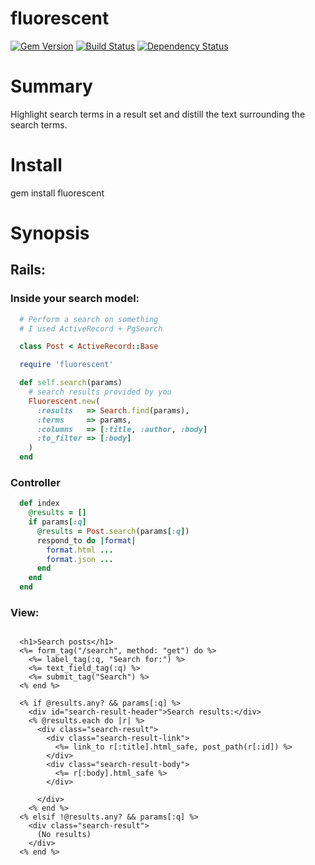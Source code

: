 fluorescent
===========
[![Gem Version](https://badge.fury.io/rb/fluorescent.svg)](http://badge.fury.io/rb/fluorescent) [![Build Status](https://travis-ci.org/dhoss/fluorescent.svg?branch=master)](https://travis-ci.org/dhoss/fluorescent) [![Dependency Status](https://gemnasium.com/dhoss/fluorescent.svg)](https://gemnasium.com/dhoss/fluorescent)

Summary
=======
Highlight search terms in a result set and distill the text surrounding the search terms.

Install
=======


  gem install fluorescent

Synopsis
========

Rails:
------

### Inside your search model:
```ruby
  # Perform a search on something
  # I used ActiveRecord + PgSearch

  class Post < ActiveRecord::Base

  require 'fluorescent'

  def self.search(params)
    # search results provided by you
    Fluorescent.new(
      :results   => Search.find(params),
      :terms     => params,
      :columns   => [:title, :author, :body]
      :to_filter => [:body]
    )
  end 
```

### Controller
```ruby
  def index
    @results = []
    if params[:q]
      @results = Post.search(params[:q])
      respond_to do |format|
        format.html ...
        format.json ...
      end
    end
  end
```
### View:
```erb

  <h1>Search posts</h1>
  <%= form_tag("/search", method: "get") do %>
    <%= label_tag(:q, "Search for:") %>
    <%= text_field_tag(:q) %>
    <%= submit_tag("Search") %>
  <% end %>

  <% if @results.any? && params[:q] %>
    <div id="search-result-header">Search results:</div>
    <% @results.each do |r| %>
      <div class="search-result">
        <div class="search-result-link">
          <%= link_to r[:title].html_safe, post_path(r[:id]) %>
        </div>
        <div class="search-result-body">
          <%= r[:body].html_safe %>
        </div>

      </div>
    <% end %>
  <% elsif !@results.any? && params[:q] %>
    <div class="search-result">
      (No results)
    </div>
  <% end %>
```
  
